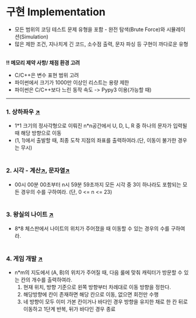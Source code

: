 # 구현 Implementation
- 모든 범위의 코딩 테스트 문제 유형을 포함 - 완전 탐색(Brute Force)와 시뮬레이션(Simulation)
- 많은 제한 조건, 지나치게 긴 코드, 소수점 출력, 문자 파싱 등 구현이 까다로운 유형
<br></br>  

**‼️ 메모리 제약 사항/ 채점 환경 고려**
- C/C++은 변수 표현 범위 고려
- 파이썬에서 크기가 1000만 이상인 리스트는 용량 제한
- 파이썬은 C/C++보다 느린 동작 속도 -> Pypy3 이용(가능할 때)

---
### 1. 상하좌우 [↗](https://github.com/100g-dev/Coding_Test/blob/0d5b31eb0a6ed431e321b6d7f23fd525c0769195/Implementation/udlr.py)
- 1\*1 크기의 정사각형으로 이뤄진 n\*n공간에서 U, D, L, R 중 하나의 문자가 입력될 때 해당 방향으로 이동
- (1, 1)에서 출발할 때, 최종 도착 지점의 좌표를 출력하여라.(단, 이동이 불가한 경우는 무시)
<br></br>  

### 2. 시각 - 계산[↗](https://github.com/100g-dev/Coding_Test/blob/0d5b31eb0a6ed431e321b6d7f23fd525c0769195/Implementation/time3.py), 문자열[↗](https://github.com/100g-dev/Coding_Test/blob/0d5b31eb0a6ed431e321b6d7f23fd525c0769195/Implementation/time3_string.py)
- 00시 00분 00초부터 n시 59분 59초까지 모든 시각 중 3이 하나라도 포함되는 모든 경우의 수를 구하여라. (단, 0 <= n <= 23) 
<br></br>  

### 3. 왕실의 나이트 [↗](https://github.com/100g-dev/Coding_Test/blob/0d5b31eb0a6ed431e321b6d7f23fd525c0769195/Implementation/knight.py)
- 8*8 체스판에서 나이트의 위치가 주어졌을 때 이동할 수 있는 경우의 수를 구하여라. 
<br></br>  

### 4. 게임 개발 [↗](https://github.com/100g-dev/Coding_Test/blob/0d5b31eb0a6ed431e321b6d7f23fd525c0769195/Implementation/game_dev.py)
- n*m의 지도에서 (A, B)의 위치가 주어질 때, 다음 룰에 맞춰 캐릭터가 방문할 수 있는 칸의 개수를 출력하여라.
    1. 현재 위치, 방향 기준으로 왼쪽 방향부터 차례대로 이동 방향을 정한다.
    2. 해당방향에 칸이 존재하면 해당 칸으로 이동, 없으면 회전만 수행
    3. 네 방향이 모두 이미 가본 칸이거나 바다인 경우 방향을 유지한 채로 한 칸 뒤로 이동하고 1단계 반복, 뒤가 바다인 경우 종료
